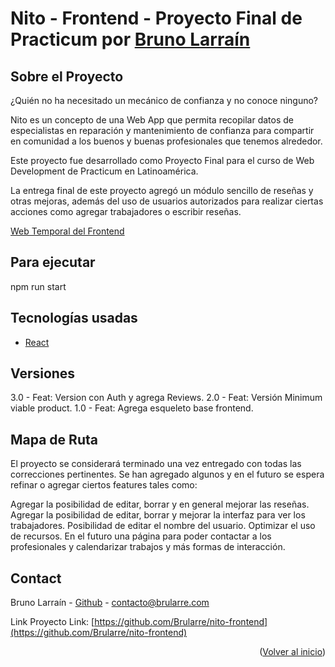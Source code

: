 <div id="#inicio"></div>

# Nito - Frontend - Proyecto Final de Practicum por <a href="https://github.com/brularre/">Bruno Larraín</a>

## Sobre el Proyecto

¿Quién no ha necesitado un mecánico de confianza y no conoce ninguno?

Nito es un concepto de una Web App que permita recopilar datos de especialistas en reparación y mantenimiento de confianza para compartir en comunidad a los buenos y buenas profesionales que tenemos alrededor.

Este proyecto fue desarrollado como Proyecto Final para el curso de Web Development de Practicum en Latinoamérica.

La entrega final de este proyecto agregó un módulo sencillo de reseñas y otras mejoras, además del uso de usuarios autorizados para realizar ciertas acciones como agregar trabajadores o escribir reseñas.

[Web Temporal del Frontend](https://nito-front.netlify.app/)

## Para ejecutar

npm run start

## Tecnologías usadas

- [React](https://reactjs.org/)

## Versiones

3.0 - Feat: Version con Auth y agrega Reviews.
2.0 - Feat: Versión Minimum viable product.
1.0 - Feat: Agrega esqueleto base frontend.

## Mapa de Ruta

El proyecto se considerará terminado una vez entregado con todas las correcciones pertinentes. Se han agregado algunos y en el futuro se espera refinar o agregar ciertos features tales como:

Agregar la posibilidad de editar, borrar y en general mejorar las reseñas.
Agregar la posibilidad de editar, borrar y mejorar la interfaz para ver los trabajadores.
Posibilidad de editar el nombre del usuario.
Optimizar el uso de recursos.
En el futuro una página para poder contactar a los profesionales y calendarizar trabajos y más formas de interacción.

## Contact

Bruno Larraín - [Github](https://github.com/Brularre/) - contacto@brularre.com

Link Proyecto Link: [https://github.com/Brularre/nito-frontend](https://github.com/Brularre/nito-frontend)

<p align="right">(<a href="#inicio">Volver al inicio</a>)</p>
